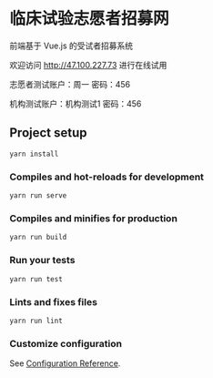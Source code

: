 # 临床试验志愿者招募网

前端基于 Vue.js 的受试者招募系统

欢迎访问  http://47.100.227.73 进行在线试用

志愿者测试账户：周一 密码：456

机构测试账户：机构测试1 密码：456

## Project setup
```
yarn install
```

### Compiles and hot-reloads for development
```
yarn run serve
```

### Compiles and minifies for production
```
yarn run build
```

### Run your tests
```
yarn run test
```

### Lints and fixes files
```
yarn run lint
```

### Customize configuration
See [Configuration Reference](https://cli.vuejs.org/config/).
